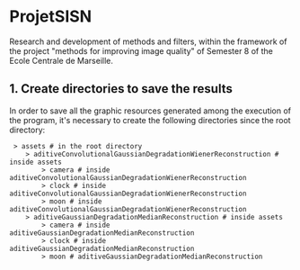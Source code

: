 # ProjetSISN
Research and development of methods and filters, within the framework of the project "methods for improving image quality" of Semester 8 of the Ecole Centrale de Marseille.

## 1. Create directories to save the results

In order to save all the graphic resources generated among the execution of the program, it's necessary to create the following directories since the root directory:

```
 > assets # in the root directory
    > aditiveConvolutionalGaussianDegradationWienerReconstruction # inside assets
        > camera # inside aditiveConvolutionalGaussianDegradationWienerReconstruction
        > clock # inside aditiveConvolutionalGaussianDegradationWienerReconstruction
        > moon # inside aditiveConvolutionalGaussianDegradationWienerReconstruction
    > aditiveGaussianDegradationMedianReconstruction # inside assets
        > camera # inside aditiveGaussianDegradationMedianReconstruction
        > clock # inside aditiveGaussianDegradationMedianReconstruction
        > moon # aditiveGaussianDegradationMedianReconstruction   
```